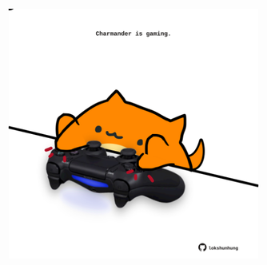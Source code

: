 <!-- built at 21/10/2024, 23:00:53 UTC -->
<p align="center">
  <img width="500" height="500" src="./ReadmeImage.svg">
</p>
